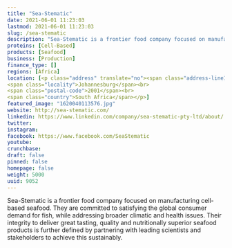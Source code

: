 ```yaml
---
title: "Sea-Stematic"
date: 2021-06-01 11:23:03
lastmod: 2021-06-01 11:23:03
slug: /sea-stematic
description: "Sea-Stematic is a frontier food company focused on manufacturing cell-based seafood. They are committed to satisfying the global consumer demand for fish, while addressing broader climatic and health issues. Their integrity to deliver great tasting, quality and nutritionally superior seafood products is further defined by partnering with leading scientists and stakeholders to achieve this sustainably."
proteins: [Cell-Based]
products: [Seafood]
business: [Production]
finance_type: []
regions: [Africa]
location: [<p class="address" translate="no"><span class="address-line1">Von Wielligh Street</span><br>
<span class="locality">Johannesburg</span><br>
<span class="postal-code">2001</span><br>
<span class="country">South Africa</span></p>]
featured_image: "1620040113576.jpg"
website: http://sea-stematic.com/
linkedin: https://www.linkedin.com/company/sea-stematic-pty-ltd/about/
twitter: 
instagram: 
facebook: https://www.facebook.com/SeaStematic
youtube: 
crunchbase: 
draft: false
pinned: false
homepage: false
weight: 5000
uuid: 9052
---
```

Sea-Stematic is a frontier food company focused on manufacturing cell-based seafood. They are committed to satisfying the global consumer demand for fish, while addressing broader climatic and health issues. Their integrity to deliver great tasting, quality and nutritionally superior seafood products is further defined by partnering with leading scientists and stakeholders to achieve this sustainably.
